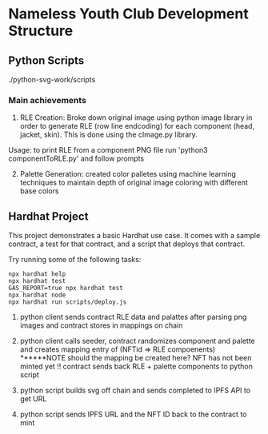 # Nameless Youth Club Development Structure



## Python Scripts
./python-svg-work/scripts

### Main achievements
1) RLE Creation: Broke down original image using python image library in order to generate RLE (row line endcoding) for each component (head, jacket, skin). This is done using the cImage.py library.  

Usage: to print RLE from a component PNG file run 'python3 componentToRLE.py' and follow prompts

2) Palette Generation: created color palletes using machine learning techniques to maintain depth of original image coloring with different base colors


## Hardhat Project

This project demonstrates a basic Hardhat use case. It comes with a sample contract, a test for that contract, and a script that deploys that contract.

Try running some of the following tasks:

```shell
npx hardhat help
npx hardhat test
GAS_REPORT=true npx hardhat test
npx hardhat node
npx hardhat run scripts/deploy.js
```


1) python client sends contract RLE data and palattes after parsing png images and contract stores in mappings on chain

2) python client calls seeder, contract randomizes component and palette and creates mapping entry of (NFTid => RLE compoenents)
    ******NOTE should the mapping be created here? NFT has not been minted yet !!
    contract sends back RLE + palette components to python script 

3) python script builds svg off chain and sends completed to IPFS API to get URL

4) python script sends IPFS URL and the NFT ID back to the contract to mint 

